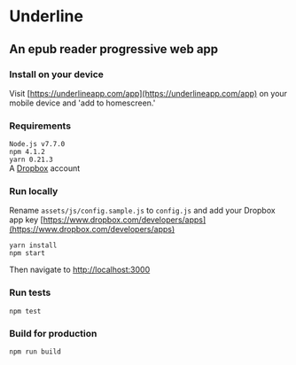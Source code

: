 # Underline
## An epub reader progressive web app

### Install on your device
Visit [https://underlineapp.com/app](https://underlineapp.com/app) on your mobile device and 'add to homescreen.'

### Requirements
`Node.js v7.7.0`  
`npm 4.1.2`  
`yarn 0.21.3`  
A [Dropbox](https://www.dropbox.com) account  

### Run locally
Rename `assets/js/config.sample.js` to `config.js` and add your Dropbox app key [https://www.dropbox.com/developers/apps](https://www.dropbox.com/developers/apps)

`yarn install`  
`npm start`  

Then navigate to [http://localhost:3000](http://localhost:3000)

### Run tests
`npm test`

### Build for production
`npm run build`
